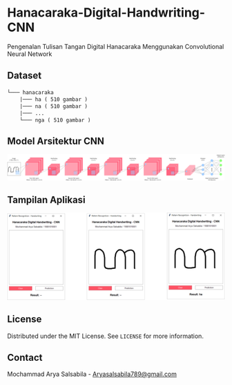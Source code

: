 # Hanacaraka-Digital-Handwriting-CNN

Pengenalan Tulisan Tangan Digital Hanacaraka Menggunakan Convolutional Neural Network

## Dataset

```
└─── hanacaraka
    |─── ha ( 510 gambar )
    |─── na ( 510 gambar )
    |─── ...
    └─── nga ( 510 gambar )
```

## Model Arsitektur CNN

![Model Arsitektur CNN](images/cnn_architecture_model.svg)

## Tampilan Aplikasi

![Tampilan Aplikasi](images/graphical_user_interface.svg)

## License

Distributed under the MIT License. See `LICENSE` for more information.

## Contact

Mochammad Arya Salsabila - Aryasalsabila789@gmail.com

